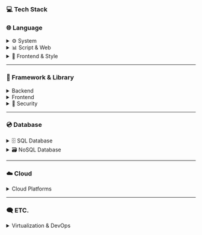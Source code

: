 ### 💻 Tech Stack


### 🌐 Language

<details><summary> ⚙️ System</summary>

![C](https://img.shields.io/badge/C-00599C?style=flat)
![Java](https://img.shields.io/badge/Java-007396?style=flat)

</details>

<details><summary> 📊 Script & Web </summary>

![Java](https://img.shields.io/badge/Java-007396?style=flat)
![Python](https://img.shields.io/badge/Python-3776AB?style=flat&label=🔰)
![Php](https://img.shields.io/badge/PHP-777BB3?style=flat&label=🔰)

</details>

<details><summary> 🎨 Frontend & Style </summary>

![HTML5](https://img.shields.io/badge/HTML5-E34F26?style=flat)
![CSS3](https://img.shields.io/badge/CSS3-1572B6?style=flat)
![JavaScript](https://img.shields.io/badge/JavaScript-F7DF1E?style=flat)

</details>

---

### 🧰 Framework & Library

<details><summary> Backend </summary>

![JSP](https://img.shields.io/badge/JSP-F7A400?style=flat)
![Spring](https://img.shields.io/badge/Spring-6DB33F?style=flat&label=🔰)
![CakePHP](https://img.shields.io/badge/CakePHP-C92735?style=flat&label=🔰)

</details>
<details><summary> Frontend </summary>

![React](https://img.shields.io/badge/React-20232A?style=flat&label=🔰)
![Vue.js](https://img.shields.io/badge/Vue.js-42b883?style=flat&label=🔰)

</details>
<details><summary> 🔐 Security </summary>

![OpenSSL](https://img.shields.io/badge/OpenSSL-3F704D?style=flat)

</details>

---

### 💿 Database

<details><summary>🗄️ SQL Database</summary>

![OracleDB](https://img.shields.io/badge/OracleDB-orange?style=flat)
![H2](https://img.shields.io/badge/H2-1F5DAA?style=flat)
![PostgreSQL](https://img.shields.io/badge/PostgreSQL-darkblue?style=flat)
![MySQL](https://img.shields.io/badge/MySQL-blue?style=flat&label=🔰)

</details>

<details><summary>🗃️ NoSQL Database</summary>

![MongoDB](https://img.shields.io/badge/MongoDB-47A248?style=flat&label=🔰)
![Firebase](https://img.shields.io/badge/Firebase-FFC400?style=flat)

</details>

---

### ☁️ Cloud

<details><summary> Cloud Platforms </summary>

![AWS](https://img.shields.io/badge/AWS-252F3E?style=flat)
![Microsoft Azure](https://img.shields.io/badge/Microsoft_Azure-0078D4?style=flat&label=🔰)
![Google Cloud](https://img.shields.io/badge/Google_Cloud-4285F4?style=flat&label=🔰)
![Oracle Cloud](https://img.shields.io/badge/Oracle_Cloud-FF0000?style=flat)

</details>

---

### 🗨️ ETC.

<details><summary>Virtualization & DevOps</summary>

![VirtualBox](https://img.shields.io/badge/VirtualBox-183A61?style=flat)
![Docker](https://img.shields.io/badge/Docker-2496ED?style=flat)
![Kubernetes](https://img.shields.io/badge/Kubernetes-326CE5?style=flat)

</details>
